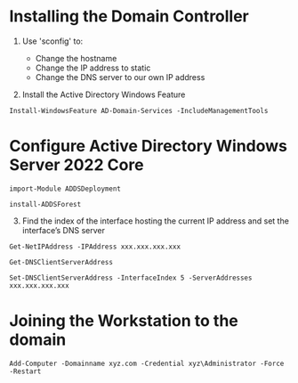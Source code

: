 # Installing the Domain Controller

1. Use 'sconfig' to:
    - Change the hostname
    - Change the IP address to static
    - Change the DNS server to our own IP address

2. Install the Active Directory Windows Feature

```shell
Install-WindowsFeature AD-Domain-Services -IncludeManagementTools
```

# Configure Active Directory Windows Server 2022 Core

```shell
import-Module ADDSDeployment

install-ADDSForest
```

3. Find the index of the interface hosting the current IP address and set the interface’s DNS server
```shell
Get-NetIPAddress -IPAddress xxx.xxx.xxx.xxx
```

```shell
Get-DNSClientServerAddress
```

```shell
Set-DNSClientServerAddress -InterfaceIndex 5 -ServerAddresses xxx.xxx.xxx.xxx
```

# Joining the Workstation to the domain

```shell
Add-Computer -Domainname xyz.com -Credential xyz\Administrator -Force -Restart
```


